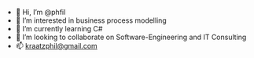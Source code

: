 - 👋 Hi, I’m @phfil
- 👀 I’m interested in business process modelling
- 🌱 I’m currently learning C#
- 💞️ I’m looking to collaborate on Software-Engineering and IT Consulting
- 📫 kraatzphil@gmail.com

<!---
sunnyphil/sunnyphil is a ✨ special ✨ repository because its `README.md` (this file) appears on your GitHub profile.
You can click the Preview link to take a look at your changes..
--->
